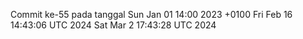 Commit ke-55 pada tanggal Sun Jan 01 14:00 2023 +0100
Fri Feb 16 14:43:06 UTC 2024
Sat Mar  2 17:43:28 UTC 2024
